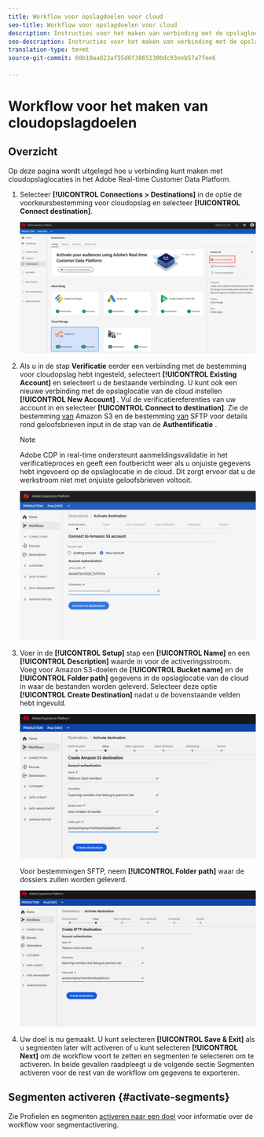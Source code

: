 ```yaml
---
title: Workflow voor opslagdoelen voor cloud
seo-title: Workflow voor opslagdoelen voor cloud
description: Instructies voor het maken van verbinding met de opslaglocaties van uw cloud
seo-description: Instructies voor het maken van verbinding met de opslaglocaties van uw cloud
translation-type: tm+mt
source-git-commit: 60b10aa823af55d6f38651308dc93eeb57a7fee6

---
```



# Workflow voor het maken van cloudopslagdoelen

## Overzicht

Op deze pagina wordt uitgelegd hoe u verbinding kunt maken met cloudopslaglocaties in het Adobe Real-time Customer Data Platform.

1. Selecteer **[!UICONTROL Connections > Destinations]** in de optie de voorkeursbestemming voor cloudopslag en selecteer **[!UICONTROL Connect destination]**.

   ![Verbinding maken met bestemming voor cloudopslag](/help/rtcdp/destinations/assets/connect-cloud-destination.png)

1. Als u in de stap **Verificatie** eerder een verbinding met de bestemming voor cloudopslag hebt ingesteld, selecteert **[!UICONTROL Existing Account]** en selecteert u de bestaande verbinding. U kunt ook een nieuwe verbinding met de opslaglocatie van de cloud instellen **[!UICONTROL New Account]** . Vul de verificatiereferenties van uw account in en selecteer **[!UICONTROL Connect to destination]**. Zie de bestemming [van](/help/rtcdp/destinations/amazon-s3-destination.md) Amazon S3 en de bestemming [van](/help/rtcdp/destinations/sftp-destination.md) SFTP voor details rond geloofsbrieven input in de stap van de **Authentificatie** .

   >[!NOTE]
   >
   >Adobe CDP in real-time ondersteunt aanmeldingsvalidatie in het verificatieproces en geeft een foutbericht weer als u onjuiste gegevens hebt ingevoerd op de opslaglocatie in de cloud. Dit zorgt ervoor dat u de werkstroom niet met onjuiste geloofsbrieven voltooit.

   ![Verbinding maken met bestemming voor cloudopslag - verificatiestap](/help/rtcdp/destinations/assets/cloud-destinations-authentication-step.png)

1. Voer in de **[!UICONTROL Setup]** stap een **[!UICONTROL Name]** en een **[!UICONTROL Description]** waarde in voor de activeringsstroom. <br>
Voeg voor Amazon S3-doelen de **[!UICONTROL Bucket name]** en de **[!UICONTROL Folder path]** gegevens in de opslaglocatie van de cloud in waar de bestanden worden geleverd. Selecteer deze optie **[!UICONTROL Create Destination]** nadat u de bovenstaande velden hebt ingevuld.

   ![Verbinding maken met Amazon S3-bestemming voor cloudopslag - verificatiestap](/help/rtcdp/destinations/assets/cloud-destinations-setup-step.png)

   Voor bestemmingen SFTP, neem **[!UICONTROL Folder path]** waar de dossiers zullen worden geleverd.

   ![Verbinding maken met SFTP-cloudopslagbestemming - verificatiestap](/help/rtcdp/destinations/assets/sftp-destinations-setup-step.png)

1. Uw doel is nu gemaakt. U kunt selecteren **[!UICONTROL Save & Exit]** als u segmenten later wilt activeren of u kunt selecteren **[!UICONTROL Next]** om de workflow voort te zetten en segmenten te selecteren om te activeren. In beide gevallen raadpleegt u de volgende sectie Segmenten [](#activate-segments)activeren voor de rest van de workflow om gegevens te exporteren.

## Segmenten activeren {#activate-segments}

Zie Profielen en segmenten [activeren naar een doel](/help/rtcdp/destinations/activate-destinations.md) voor informatie over de workflow voor segmentactivering.